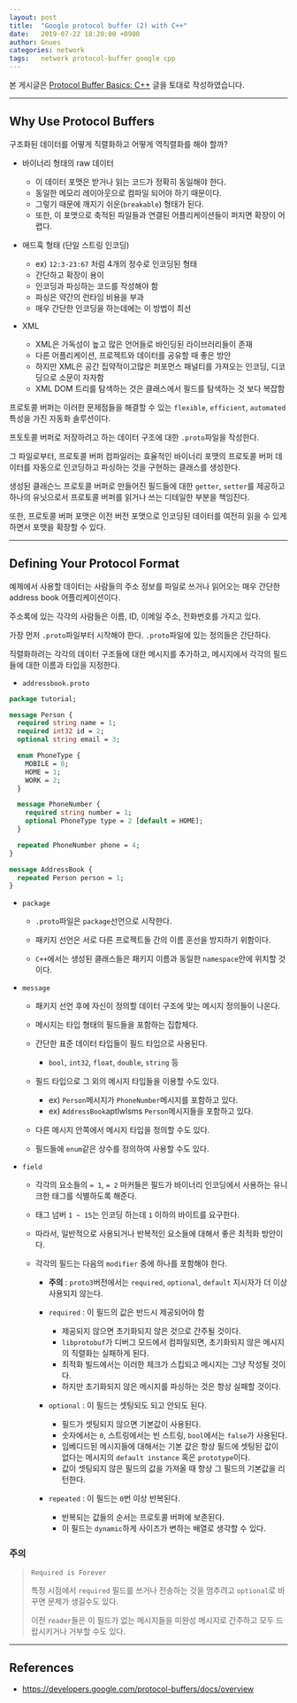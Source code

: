 ```yaml
---
layout: post
title:  "Google protocol buffer (2) with C++"
date:   2019-07-22 18:20:00 +0900
author: Gnues
categories: network
tags:	network protocol-buffer google cpp
---
```


본 게시글은 [Protocol Buffer Basics: C++](https://developers.google.com/protocol-buffers/docs/cpptutorial) 글을 토대로 작성하였습니다.

***

## Why Use Protocol Buffers

구조화된 데이터를 어떻게 직렬화하고 어떻게 역직렬화를 해야 할까?

- 바이너리 형태의 raw 데이터
  - 이 데이터 포맷은 받거나 읽는 코드가 정확히 동일해야 한다.
  - 동일한 메모리 레이아웃으로 컴파일 되어야 하기 때문이다.
  - 그렇기 때문에 깨지기 쉬운(`breakable`) 형태가 된다.
  - 또한, 이 포맷으로 축적된 파일들과 연결된 어플리케이션들이 퍼지면 확장이 어렵다.

- 애드훅 형태 (단일 스트링 인코딩)
  - ex) `12:3-23:67` 처럼 4개의 정수로 인코딩된 형태
  - 간단하고 확장이 용이
  - 인코딩과 파싱하는 코드를 작성해야 함
  - 파싱은 약간의 런타임 비용을 부과
  - 매우 간단한 인코딩을 하는데에는 이 방법이 최선

- XML
  - XML은 가독성이 높고 많은 언어들로 바인딩된 라이브러리들이 존재
  - 다른 어플리케이션, 프로젝트와 데이터를 공유할 때 좋은 방안
  - 하지만 XML은 공간 집약적이고많은 퍼포먼스 패널티를 가져오는 인코딩, 디코딩으로 소문이 자자함
  - XML DOM 트리를 탐색하는 것은 클래스에서 필드를 탐색하는 것 보다 복잡함

프로토콜 버퍼는 이러한 문제점들을 해결할 수 있는 `flexible`, `efficient`, `automated` 특성을 가진 자동화 솔루션이다.

프토토콜 버퍼로 저장하려고 하는 데이터 구조에 대한 `.proto`파일을 작성한다.

그 파일로부터, 프로토콜 버퍼 컴파일러는 효율적인 바이너리 포맷의 프로토콜 버퍼 데이터를 자동으로 인코딩하고 파싱하는 것을 구현하는 클래스를 생성한다.

생성된 클래슨느 프로토콜 버퍼로 만들어진 필드들에 대한 `getter`, `setter`를 제공하고 하나의 유닛으로서 프로토콜 버퍼를 읽거나 쓰는 디테일한 부분을 책임진다.

또한, 프로토콜 버퍼 포맷은 이전 버전 포맷으로 인코딩된 데이터를 여전히 읽을 수 있게 하면서 포맷을 확장할 수 있다.

***

## Defining Your Protocol Format

예제에서 사용할 데이터는 사람들의 주소 정보를 파일로 쓰거나 읽어오는 매우 간단한 address book 어플리케이션이다.

주소록에 있는 각각의 사람들은 이름, ID, 이메일 주소, 전화번호를 가지고 있다.

가장 먼저 `.proto`파일부터 시작해야 한다. `.proto`파일에 있는 정의들은 간단하다.

직렬화하려는 각각의 데이터 구조들에 대한 메시지를 추가하고, 메시지에서 각각의 필드들에 대한 이름과 타입을 지정한다.

- `addressbook.proto`

```proto
package tutorial;

message Person {
  required string name = 1;
  required int32 id = 2;
  optional string email = 3;

  enum PhoneType {
    MOBILE = 0;
    HOME = 1;
    WORK = 2;
  }

  message PhoneNumber {
    required string number = 1;
    optional PhoneType type = 2 [default = HOME];
  }

  repeated PhoneNumber phone = 4;
}

message AddressBook {
  repeated Person person = 1;
}
```

- `package`

  - `.proto`파일은 `package`선언으로 시작한다.

  - 패키지 선언은 서로 다른 프로젝트들 간의 이름 혼선을 방지하기 위함이다.

  - `C++`에서는 생성된 클래스들은 패키지 이름과 동일한 `namespace`안에 위치할 것이다.

- `message`

  - 패키지 선언 후에 자신이 정의할 데이터 구조에 맞는 메시지 정의들이 나온다.

  - 메시지는 타입 형태의 필드들을 포함하는 집합체다.

  - 간단한 표준 데이터 타입들이 필드 타입으로 사용된다.
    - `bool`, `int32`, `float`, `double`, `string` 등

  - 필드 타입으로 그 외의 메시지 타입들을 이용할 수도 있다.
    - ex) `Person`메시지가 `PhoneNumber`메시지를 포함하고 있다.
    - ex) `AddressBook`aptlwlsms `Person`메시지들을 포함하고 있다.

  - 다른 메시지 안쪽에서 메시지 타입을 정의할 수도 있다.

  - 필드들에 `enum`같은 상수를 정의하여 사용할 수도 있다.

- `field`

  - 각각의 요소들의 `= 1`, `= 2` 마커들은 필드가 바이너리 인코딩에서 사용하는 유니크한 태그를 식별하도록 해준다.

  - 태그 넘버 `1 ~ 15`는 인코딩 하는데 `1` 이하의 바이트를 요구한다.

  - 따라서, 일반적으로 사용되거나 반복적인 요소들에 대해서 좋은 최적화 방안이다.

  - 각각의 필드는 다음의 `modifier` 중에 하나를 포함해야 한다.
    - **주의** : `proto3`버전에서는 `required`, `optional`, `default` 지시자가 더 이상 사용되지 않는다.

    - `required` : 이 필드의 값은 반드시 제공되어야 함
      - 제공되지 않으면 초기화되지 않은 것으로 간주될 것이다.
      - `libprotobuf`가 디버그 모드에서 컴파일되면, 초기화되지 않은 메시지의 직렬화는 실패하게 된다.
      - 최적화 빌드에서는 이러한 체크가 스킵되고 메시지는 그냥 작성될 것이다.
      - 하지만 초기화되지 않은 메시지를 파싱하는 것은 항상 실패할 것이다.

    - `optional` : 이 필드는 셋팅되도 되고 안되도 된다.
      - 필드가 셋팅되지 않으면 기본값이 사용된다.
      - 숫자에서는 `0`, 스트링에서는 빈 스트링, `bool`에서는 `false`가 사용된다.
      - 임베디드된 메시지들에 대해서는 기본 값은 항상 필드에 셋팅된 값이 없다는 메시지의 `default instance` 혹은 `prototype`이다.
      - 값이 셋팅되지 않은 필드의 값을 가져올 때 항상 그 필드의 기본값을 리턴한다.

    - `repeated` : 이 필드는 `0`번 이상 반복된다.
      - 반복되는 값들의 순서는 프로토콜 버퍼에 보존된다.
      - 이 필드는 `dynamic`하게 사이즈가 변하는 배열로 생각할 수 있다.

### 주의

> `Required is Forever`
>
> 특정 시점에서 `required` 필드를 쓰거나 전송하는 것을 멈추려고 `optional`로 바꾸면 문제가 생길수도 있다.
>
> 이전 `reader`들은 이 필드가 없는 메시지들을 미완성 메시지로 간주하고 모두 드랍시키거나 거부할 수도 있다.

***

## References

- <https://developers.google.com/protocol-buffers/docs/overview>
